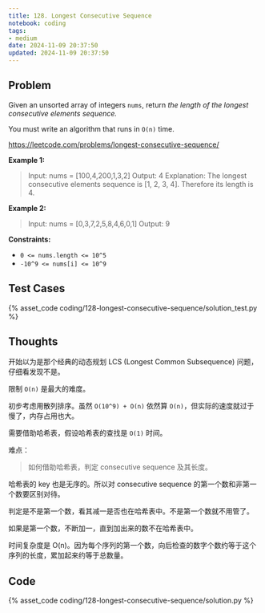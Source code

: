```yaml
---
title: 128. Longest Consecutive Sequence
notebook: coding
tags:
- medium
date: 2024-11-09 20:37:50
updated: 2024-11-09 20:37:50
---
```

## Problem

Given an unsorted array of integers `nums`, return _the length of the longest consecutive elements sequence._

You must write an algorithm that runs in `O(n)` time.

<https://leetcode.com/problems/longest-consecutive-sequence/>

**Example 1:**

> Input: nums = [100,4,200,1,3,2]
> Output: 4
> Explanation: The longest consecutive elements sequence is [1, 2, 3, 4]. Therefore its length is 4.

**Example 2:**

> Input: nums = [0,3,7,2,5,8,4,6,0,1]
> Output: 9

**Constraints:**

- `0 <= nums.length <= 10^5`
- `-10^9 <= nums[i] <= 10^9`

## Test Cases

{% asset_code coding/128-longest-consecutive-sequence/solution_test.py %}

## Thoughts

开始以为是那个经典的动态规划 LCS (Longest Common Subsequence) 问题，仔细看发现不是。

限制 `O(n)` 是最大的难度。

初步考虑用散列排序。虽然 `O(10^9) + O(n)` 依然算 `O(n)`，但实际的速度就过于慢了，内存占用也大。

需要借助哈希表，假设哈希表的查找是 `O(1)` 时间。

难点：

> 如何借助哈希表，判定 consecutive sequence 及其长度。

哈希表的 key 也是无序的。所以对 consecutive sequence 的第一个数和非第一个数要区别对待。

判定是不是第一个数，看其减一是否也在哈希表中。不是第一个数就不用管了。

如果是第一个数，不断加一，直到加出来的数不在哈希表中。

时间复杂度是 O(n)。因为每个序列的第一个数，向后检查的数字个数约等于这个序列的长度，累加起来约等于总数量。

## Code

{% asset_code coding/128-longest-consecutive-sequence/solution.py %}
